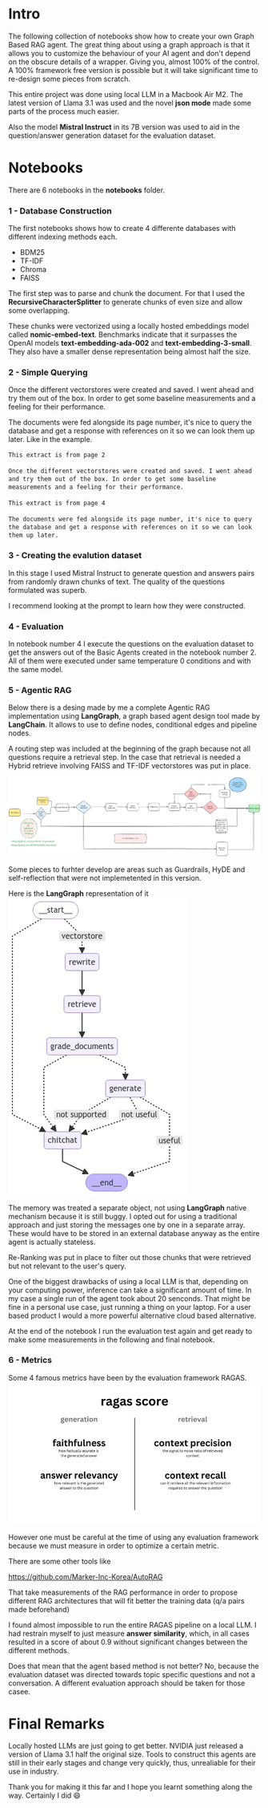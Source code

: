 # Intro
The following collection of notebooks show how to create your own Graph Based RAG agent. The great thing about using a graph approach is that it allows you to customize the behaviour of your AI agent and don't depend on the obscure details of a wrapper. Giving you, almost 100% of the control. A 100% framework free version is possible but it will take significant time to re-design some pieces from scratch.

This entire project was done using local LLM in a Macbook Air M2.
The latest version of Llama 3.1 was used and the novel **json mode** made some parts of the process much easier.

Also the model **Mistral Instruct** in its 7B version was used to aid in the question/answer generation dataset for the evaluation dataset.


# Notebooks
There are 6 notebooks in the __notebooks__ folder.

### 1 - Database Construction

The first notebooks shows how to create 4 differente databases with different indexing methods each.

- BDM25
- TF-IDF
- Chroma
- FAISS


The first step was to parse and chunk the document. For that I used the **RecursiveCharacterSplitter** to generate chunks of even size and allow some overlapping. 

These chunks were vectorized using a locally hosted embeddings model called **nomic-embed-text**. Benchmarks indicate that it surpasses
the OpenAI models **text-embedding-ada-002** and **text-embedding-3-small**. They also have a smaller dense representation being almost half the size.

### 2 - Simple Querying
Once the different vectorstores were created and saved. I went ahead and try them out of the box. In order to get some baseline measurements and a feeling for their performance.

The documents were fed alongside its page number, it's nice to query the database and get a response with references on it so we can look them up later. Like in the example.

```
This extract is from page 2

Once the different vectorstores were created and saved. I went ahead and try them out of the box. In order to get some baseline measurements and a feeling for their performance.

This extract is from page 4

The documents were fed alongside its page number, it's nice to query the database and get a response with references on it so we can look them up later.

```
### 3 - Creating the evalution dataset
In this stage I used Mistral Instruct to generate question and answers pairs from randomly drawn chunks of text. The quality of the questions formulated was superb.

I recommend looking at the prompt to learn how they were constructed.


### 4 - Evaluation
In notebook number 4 I execute the questions on the evaluation dataset to get the answers out of the Basic Agents created in the notebook number 2. All of them were executed under same temperature 0 conditions and with the same model.


### 5 - Agentic RAG
Below there is a desing made by me a complete Agentic RAG implementation using **LangGraph**, a graph based agent design tool made by **LangChain**. It allows to use to define nodes, conditional edges and pipeline nodes. 

A routing step was included at the beginning of the graph because not all questions require a retrieval step. 
In the case that retrieval is needed a Hybrid retrieve involving FAISS and TF-IDF vectorstores was put in place. 

![alt text](image-1.png)

Some pieces to furhter develop are areas such as Guardrails, HyDE and self-reflection that were not implemetented in this version.

Here is the **LangGraph** representation of it
![alt text](rag-graph.jpeg)

The memory was treated a separate object, not using **LangGraph** native mechanism because it is still buggy. I opted out for using a traditional approach and just storing the messages one by one in a separate array. These would have to be stored in an external database anyway as the entire agent is actually stateless. 

Re-Ranking was put in place to filter out those chunks that were retrieved but not relevant to the user's query. 

One of the biggest drawbacks of using a local LLM is that, depending on your computing power, inference can take a significant amount of time. In my case a single run of the agent took about 20 senconds. That might be fine in a personal use case, just running a thing on your laptop. For a user based product I would a more powerful alternative cloud based alternative. 

At the end of the notebook I run the evaluation test again and get ready to make some measurements in the following and final notebook.

### 6 -  Metrics

Some 4 famous metrics have been by the evaluation framework RAGAS.
![alt text](image-2.png)

However one must be careful at the time of using any evaluation framework because we must measure in order to optimize a certain metric. 

There are some other tools like

https://github.com/Marker-Inc-Korea/AutoRAG

That take measurements of the RAG performance in order to propose different RAG architectures that will fit better the training data (q/a pairs made beforehand)

I found almost impossible to run the entire RAGAS pipeline on a local LLM. I had restrain myself to just measure **answer similarity**, which, in all cases resulted in a score of about 0.9 without significant changes between the different methods. 

Does that mean that the agent based method is not better? No, because the evaluation dataset was directed towards topic specific questions and not a conversation. A different evaluation approach should be taken for those casee.


# Final Remarks
Locally hosted LLMs are just going to get better. NVIDIA just released a version of Llama 3.1 half the original size. Tools to construct this agents are still in their early stages and change very quickly, thus, unrealiable for their use in industry. 

Thank you for making it this far and I hope you learnt something along the way. Certainly I did 😄